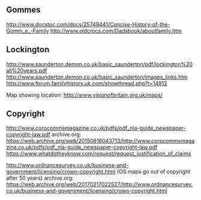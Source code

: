 Gommes
------

http://www.docstoc.com/docs/25749441/Concise-History-of-the-Gomm_e_-Family
http://www.oldcrocs.com/Dadsbook/aboutfamily.htm

Lockington
----------
http://www.saunderton.demon.co.uk/basic_saunderton/pdf/lockington%20all%20years.pdf
http://www.saunderton.demon.co.uk/basic_saunderton/images_links.htm
http://www.forum.familyhistory.uk.com/showthread.php?t=14912

Map showing location: http://www.visionofbritain.org.uk/maps/

Copyright
---------

http://www.corpcommsmagazine.co.uk/pdfs/pdf_nla-guide_newspaper-copyright-law.pdf
archive.org: https://web.archive.org/web/20150616043713/http://www.corpcommsmagazine.co.uk/pdfs/pdf_nla-guide_newspaper-copyright-law.pdf
https://www.whatdotheyknow.com/request/request_justification_of_claims

http://www.ordnancesurvey.co.uk/business-and-government/licensing/crown-copyright.html
(OS maps go out of copyright after 50 years)
archive.org: https://web.archive.org/web/20170217022527/http://www.ordnancesurvey.co.uk/business-and-government/licensing/crown-copyright.html
